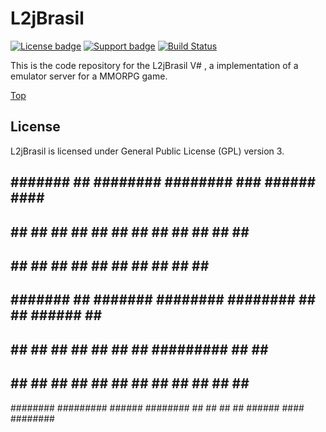 #  <a name="top"></a> L2jBrasil

[![License badge](https://img.shields.io/badge/license-GPL-blue.svg)](https://opensource.org/licenses/AGPL-3.0)
[![Support badge](https://img.shields.io/badge/support-sof-yellowgreen.svg)](https://www.l2jbrasil.com/index.php?/forum/18-d%C3%BAvidas)
[![Build Status](https://travis-ci.org/L2jBrasil/L2jBrasil.svg?branch=master)](https://travis-ci.org/L2jBrasil/L2jBrasil)

This is the code repository for the L2jBrasil V# , a implementation of a emulator server for a MMORPG game.


[Top](#top)

## License

L2jBrasil is licensed under General Public License (GPL) version 3.

##        #######        ##         ########  ########     ###     ######  #### ##
##       ##     ##       ##         ##     ## ##     ##   ## ##   ##    ##  ##  ##
##              ##       ##         ##     ## ##     ##  ##   ##  ##        ##  ##
##        #######        ## ####### ########  ########  ##     ##  ######   ##  ##
##       ##        ##    ##         ##     ## ##   ##   #########       ##  ##  ##
##       ##        ##    ##         ##     ## ##    ##  ##     ## ##    ##  ##  ##
######## #########  ######          ########  ##     ## ##     ##  ######  #### ########
